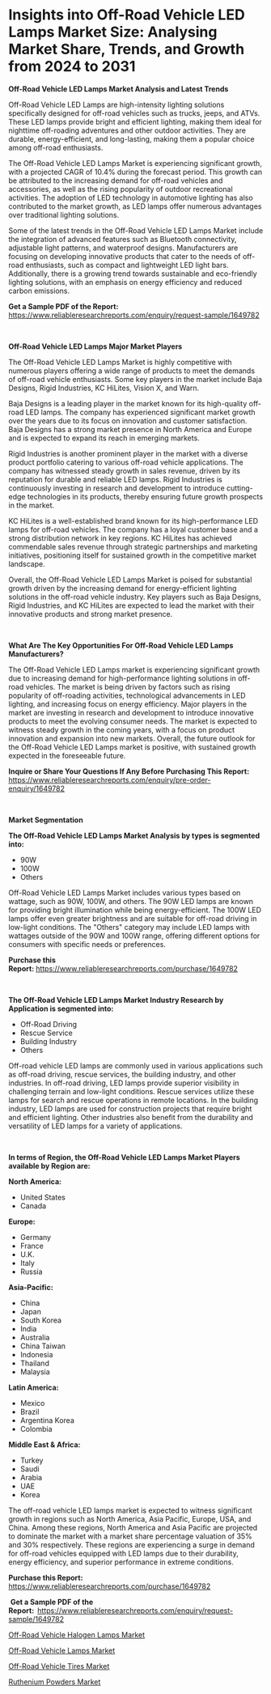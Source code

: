 <p><h1>Insights into Off-Road Vehicle LED Lamps Market Size: Analysing Market Share, Trends, and Growth from 2024 to 2031</h1></p><p><strong>Off-Road Vehicle LED Lamps Market Analysis and Latest Trends</strong></p>
<p><p>Off-Road Vehicle LED Lamps are high-intensity lighting solutions specifically designed for off-road vehicles such as trucks, jeeps, and ATVs. These LED lamps provide bright and efficient lighting, making them ideal for nighttime off-roading adventures and other outdoor activities. They are durable, energy-efficient, and long-lasting, making them a popular choice among off-road enthusiasts.</p><p>The Off-Road Vehicle LED Lamps Market is experiencing significant growth, with a projected CAGR of 10.4% during the forecast period. This growth can be attributed to the increasing demand for off-road vehicles and accessories, as well as the rising popularity of outdoor recreational activities. The adoption of LED technology in automotive lighting has also contributed to the market growth, as LED lamps offer numerous advantages over traditional lighting solutions.</p><p>Some of the latest trends in the Off-Road Vehicle LED Lamps Market include the integration of advanced features such as Bluetooth connectivity, adjustable light patterns, and waterproof designs. Manufacturers are focusing on developing innovative products that cater to the needs of off-road enthusiasts, such as compact and lightweight LED light bars. Additionally, there is a growing trend towards sustainable and eco-friendly lighting solutions, with an emphasis on energy efficiency and reduced carbon emissions.</p></p>
<p><strong>Get a Sample PDF of the Report:&nbsp;</strong> <a href="https://www.reliableresearchreports.com/enquiry/request-sample/1649782">https://www.reliableresearchreports.com/enquiry/request-sample/1649782</a></p>
<p>&nbsp;</p>
<p><strong>Off-Road Vehicle LED Lamps Major Market Players</strong></p>
<p><p>The Off-Road Vehicle LED Lamps Market is highly competitive with numerous players offering a wide range of products to meet the demands of off-road vehicle enthusiasts. Some key players in the market include Baja Designs, Rigid Industries, KC HiLites, Vision X, and Warn.</p><p>Baja Designs is a leading player in the market known for its high-quality off-road LED lamps. The company has experienced significant market growth over the years due to its focus on innovation and customer satisfaction. Baja Designs has a strong market presence in North America and Europe and is expected to expand its reach in emerging markets.</p><p>Rigid Industries is another prominent player in the market with a diverse product portfolio catering to various off-road vehicle applications. The company has witnessed steady growth in sales revenue, driven by its reputation for durable and reliable LED lamps. Rigid Industries is continuously investing in research and development to introduce cutting-edge technologies in its products, thereby ensuring future growth prospects in the market.</p><p>KC HiLites is a well-established brand known for its high-performance LED lamps for off-road vehicles. The company has a loyal customer base and a strong distribution network in key regions. KC HiLites has achieved commendable sales revenue through strategic partnerships and marketing initiatives, positioning itself for sustained growth in the competitive market landscape.</p><p>Overall, the Off-Road Vehicle LED Lamps Market is poised for substantial growth driven by the increasing demand for energy-efficient lighting solutions in the off-road vehicle industry. Key players such as Baja Designs, Rigid Industries, and KC HiLites are expected to lead the market with their innovative products and strong market presence.</p></p>
<p>&nbsp;</p>
<p><strong>What Are The Key Opportunities For Off-Road Vehicle LED Lamps Manufacturers?</strong></p>
<p><p>The Off-Road Vehicle LED Lamps market is experiencing significant growth due to increasing demand for high-performance lighting solutions in off-road vehicles. The market is being driven by factors such as rising popularity of off-roading activities, technological advancements in LED lighting, and increasing focus on energy efficiency. Major players in the market are investing in research and development to introduce innovative products to meet the evolving consumer needs. The market is expected to witness steady growth in the coming years, with a focus on product innovation and expansion into new markets. Overall, the future outlook for the Off-Road Vehicle LED Lamps market is positive, with sustained growth expected in the foreseeable future.</p></p>
<p><strong>Inquire or Share Your Questions If Any Before Purchasing This Report:</strong> <a href="https://www.reliableresearchreports.com/enquiry/pre-order-enquiry/1649782">https://www.reliableresearchreports.com/enquiry/pre-order-enquiry/1649782</a></p>
<p>&nbsp;</p>
<p><strong>Market Segmentation</strong></p>
<p><strong>The Off-Road Vehicle LED Lamps Market Analysis by types is segmented into:</strong></p>
<p><ul><li>90W</li><li>100W</li><li>Others</li></ul></p>
<p><p>Off-Road Vehicle LED Lamps Market includes various types based on wattage, such as 90W, 100W, and others. The 90W LED lamps are known for providing bright illumination while being energy-efficient. The 100W LED lamps offer even greater brightness and are suitable for off-road driving in low-light conditions. The "Others" category may include LED lamps with wattages outside of the 90W and 100W range, offering different options for consumers with specific needs or preferences.</p></p>
<p><strong>Purchase this Report:&nbsp;</strong><a href="https://www.reliableresearchreports.com/purchase/1649782">https://www.reliableresearchreports.com/purchase/1649782</a></p>
<p>&nbsp;</p>
<p><strong>The Off-Road Vehicle LED Lamps Market Industry Research by Application is segmented into:</strong></p>
<p><ul><li>Off-Road Driving</li><li>Rescue Service</li><li>Building Industry</li><li>Others</li></ul></p>
<p><p>Off-road vehicle LED lamps are commonly used in various applications such as off-road driving, rescue services, the building industry, and other industries. In off-road driving, LED lamps provide superior visibility in challenging terrain and low-light conditions. Rescue services utilize these lamps for search and rescue operations in remote locations. In the building industry, LED lamps are used for construction projects that require bright and efficient lighting. Other industries also benefit from the durability and versatility of LED lamps for a variety of applications.</p></p>
<p>&nbsp;</p>
<p><strong>In terms of Region, the Off-Road Vehicle LED Lamps Market Players available by Region are:</strong></p>
<p>
    <p> <strong> North America: </strong>
        <ul>
            <li>United States</li>
            <li>Canada</li>
        </ul>
        </p> 
    <p> <strong> Europe: </strong>
        <ul>
            <li>Germany</li>
            <li>France</li>
            <li>U.K.</li>
            <li>Italy</li>
            <li>Russia</li>
        </ul>
        </p> 
    <p> <strong> Asia-Pacific: </strong>
        <ul>
            <li>China</li>
            <li>Japan</li>
            <li>South Korea</li>
            <li>India</li>
            <li>Australia</li>
            <li>China Taiwan</li>
            <li>Indonesia</li>
            <li>Thailand</li>
            <li>Malaysia</li>
        </ul>
        </p> 
    <p> <strong> Latin America: </strong>
        <ul>
            <li>Mexico</li>
            <li>Brazil</li>
            <li>Argentina Korea</li>
            <li>Colombia</li>
        </ul>
        </p> 
    <p> <strong> Middle East & Africa: </strong>
        <ul>
            <li>Turkey</li>
            <li>Saudi</li>
            <li>Arabia</li>
            <li>UAE</li>
            <li>Korea</li>
        </ul>
    </p>
    </p>
<p><p>The off-road vehicle LED lamps market is expected to witness significant growth in regions such as North America, Asia Pacific, Europe, USA, and China. Among these regions, North America and Asia Pacific are projected to dominate the market with a market share percentage valuation of 35% and 30% respectively. These regions are experiencing a surge in demand for off-road vehicles equipped with LED lamps due to their durability, energy efficiency, and superior performance in extreme conditions.</p></p>
<p><strong>Purchase this Report: </strong><a href="https://www.reliableresearchreports.com/purchase/1649782">https://www.reliableresearchreports.com/purchase/1649782</a></p>
<p>&nbsp;<strong>Get a Sample PDF of the Report:&nbsp;&nbsp;</strong><a href="https://www.reliableresearchreports.com/enquiry/request-sample/1649782">https://www.reliableresearchreports.com/enquiry/request-sample/1649782</a></p>
<p><strong></strong></p>
<p><p><a href="https://github.com/singletonthaxterkelliehr2df/Market-Research-Report-List-1/blob/main/off-road-vehicle-halogen-lamps-market.md">Off-Road Vehicle Halogen Lamps Market</a></p><p><a href="https://github.com/kosella/Market-Research-Report-List-2/blob/main/off-road-vehicle-lamps-market.md">Off-Road Vehicle Lamps Market</a></p><p><a href="https://github.com/nathandecarvalho/Market-Research-Report-List-2/blob/main/off-road-vehicle-tires-market.md">Off-Road Vehicle Tires Market</a></p><p><a href="https://github.com/kufem1/Market-Research-Report-List-1/blob/main/ruthenium-powders-market.md">Ruthenium Powders Market</a></p></p>